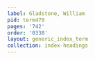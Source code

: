 ```yaml
---
label: Gladstone, William
pid: term470
pages: '742'
order: '0338'
layout: generic_index_term
collection: index-headings
---
```

